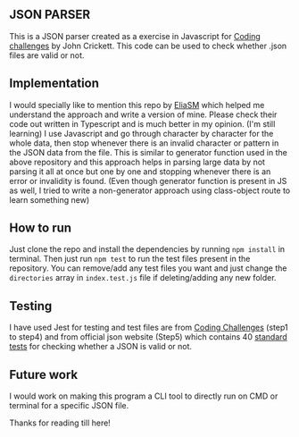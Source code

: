 <section><h2>JSON PARSER</h2></section>
This is a JSON parser created as a exercise in Javascript for <a href="https://github.com/CodingChallengesFYI">Coding challenges</a> by John Crickett.
This code can be used to check whether .json files are valid or not.

<section><h2>Implementation</h2></section>
I would specially like to mention this repo by <a href="https://github.com/eliasm307/coding-challenges/tree/main/packages/json-parser">EliaSM</a>
which helped me understand the approach and write a version of mine. Please check their code out written in Typescript and is much better in my opinion. (I'm still learning)
I use Javascript and go through character by character for the whole data, then stop whenever there is an invalid character or pattern in the JSON data from the file.
This is similar to generator function used in the above repository and this approach helps in parsing large data by not parsing it all at once but one by one and stopping whenever there is an error or invalidity is found.
(Even though generator function is present in JS as well, I tried to write a non-generator approach using class-object route to learn something new)

<section><h2>How to run</h2></section>
Just clone the repo and install the dependencies by running <code>npm install</code> in terminal.
Then just run <code>npm test</code> to run the test files present in the repository.
You can remove/add any test files you want and just change the <code>directories</code> array in <code>index.test.js</code> file if deleting/adding any new folder.

<section><h2>Testing</h2></section>
I have used Jest for testing and test files are from <a href="https://codingchallenges.fyi/challenges/challenge-json-parser/">Coding Challenges</a> (step1 to step4) and from official json website (Step5) which contains 40 <a href="https://www.json.org/JSON_checker/test.zip">standard tests</a> for checking whether a JSON is valid or not.


<section><h2>Future work</h2></section>
I would work on making this program a CLI tool to directly run on CMD or terminal for a specific JSON file.


Thanks for reading till here!
